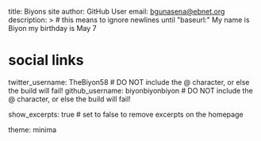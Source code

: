 title: Biyons site
author: GitHub User
email: bgunasena@ebnet.org
description: > # this means to ignore newlines until "baseurl:"
  My name is Biyon my birthday is May 7
# social links
twitter_username: TheBiyon58 # DO NOT include the @ character, or else the build will fail!
github_username:  biyonbiyonbiyon # DO NOT include the @ character, or else the build will fail!

show_excerpts: true # set to false to remove excerpts on the homepage

theme: minima
